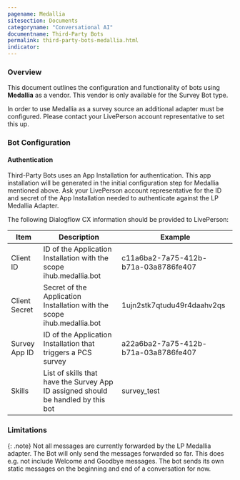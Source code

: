 ```yaml
---
pagename: Medallia
sitesection: Documents
categoryname: "Conversational AI"
documentname: Third-Party Bots
permalink: third-party-bots-medallia.html
indicator:
---
```


### Overview

This document outlines the configuration and functionality of bots using **Medallia** as a vendor.
This vendor is only available for the Survey Bot type.

In order to use Medallia as a survey source an additional adapter must be configured.
Please contact your LivePerson account representative to set this up.

### Bot Configuration

#### Authentication
Third-Party Bots uses an App Installation for authentication.
This app installation will be generated in the initial configuration step for Medallia mentioned above.
Ask your LivePerson account representative for the ID and secret of the
App Installation needed to authenticate against the LP Medallia Adapter.

The following Dialogflow CX information should be provided to LivePerson:

<table>
  <thead>
  <tr>
    <th>Item</th>
    <th>Description</th>
    <th>Example</th>
  </tr>
  </thead>
  <tbody>
  <tr>
    <td>Client ID</td>
    <td>ID of the Application Installation with the scope ihub.medallia.bot</td>
    <td>c11a6ba2-7a75-412b-b71a-03a8786fe407</td>
  </tr>
  <tr>
    <td>Client Secret</td>
    <td>Secret of the Application Installation with the scope ihub.medallia.bot</td>
    <td>1ujn2stk7qtudu49r4daahv2qs</td>
  </tr>
  <tr>
    <td>Survey App ID</td>
    <td>ID of the Application Installation that triggers a PCS survey</td>
    <td>a22a6ba2-7a75-412b-b71a-03a8786fe407</td>
  </tr>
  <tr>
    <td>Skills</td>
    <td>List of skills that have the Survey App ID assigned should be handled by this bot</td>
    <td>survey_test</td>
  </tr>
  </tbody>
</table>

### Limitations
{: .note}
Not all messages are currently forwarded by the LP Medallia adapter. The Bot will only
send the messages forwarded so far. This does e.g. not include Welcome and Goodbye messages.
The bot sends its own static messages on the beginning and end of a conversation for now.